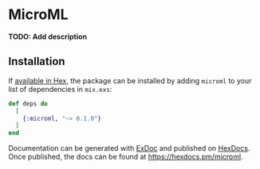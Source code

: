 # MicroML

**TODO: Add description**

## Installation

If [available in Hex](https://hex.pm/docs/publish), the package can be installed
by adding `microml` to your list of dependencies in `mix.exs`:

```elixir
def deps do
  [
    {:microml, "~> 0.1.0"}
  ]
end
```

Documentation can be generated with [ExDoc](https://github.com/elixir-lang/ex_doc)
and published on [HexDocs](https://hexdocs.pm). Once published, the docs can
be found at <https://hexdocs.pm/microml>.

